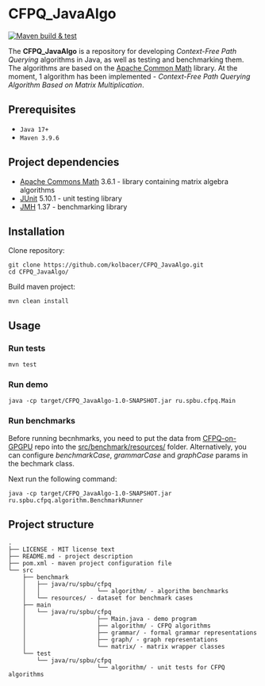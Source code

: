 # CFPQ_JavaAlgo

[![Maven build & test](https://github.com/kolbacer/CFPQ_JavaAlgo/actions/workflows/maven.yml/badge.svg)](https://github.com/kolbacer/CFPQ_JavaAlgo/actions/workflows/maven.yml)

The **CFPQ_JavaAlgo** is a repository for developing *Context-Free Path Querying* algorithms in Java, as well as testing and benchmarking them. The algorithms are based on the [Apache Common Math](https://commons.apache.org/proper/commons-math/index.html) library. At the moment, 1 algorithm has been implemented - *Context-Free Path Querying Algorithm Based on Matrix Multiplication*.

## Prerequisites
- `Java 17+`
- `Maven 3.9.6`

## Project dependencies
- [Apache Commons Math](https://commons.apache.org/proper/commons-math/index.html) 3.6.1 - library containing matrix algebra algorithms
- [JUnit](https://junit.org/junit5/) 5.10.1 - unit testing library
- [JMH](https://github.com/openjdk/jmh) 1.37 - benchmarking library

## Installation
Clone repository:

```shell
git clone https://github.com/kolbacer/CFPQ_JavaAlgo.git
cd CFPQ_JavaAlgo/
```

Build maven project:

```shell
mvn clean install
```

## Usage

### Run tests
```
mvn test
```

### Run demo
```
java -cp target/CFPQ_JavaAlgo-1.0-SNAPSHOT.jar ru.spbu.cfpq.Main
```

### Run benchmarks
Before running becnhmarks, you need to put the data from [CFPQ-on-GPGPU](https://github.com/JetBrains-Research/CFPQ-on-GPGPU) repo into the [src/benchmark/resources/](/src/benchmark/resources) folder. Alternatively, you can configure *benchmarkCase*, *grammarCase* and *graphCase* params in the bechmark class.

Next run the following command:
```
java -cp target/CFPQ_JavaAlgo-1.0-SNAPSHOT.jar ru.spbu.cfpq.algorithm.BenchmarkRunner
```


## Project structure
```
.
├── LICENSE - MIT license text
├── README.md - project description
├── pom.xml - maven project configuration file
└── src
    ├── benchmark
    │   ├── java/ru/spbu/cfpq
    │   │                └── algorithm/ - algorithm benchmarks
    │   └── resources/ - dataset for benchmark cases
    ├── main
    │   └── java/ru/spbu/cfpq
    │                    ├── Main.java - demo program
    │                    ├── algorithm/ - CFPQ algorithms
    │                    ├── grammar/ - formal grammar representations
    │                    ├── graph/ - graph representations
    │                    └── matrix/ - matrix wrapper classes
    └── test
        └── java/ru/spbu/cfpq
                         └── algorithm/ - unit tests for CFPQ algorithms
```